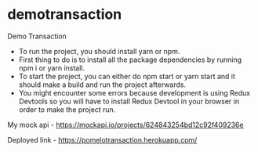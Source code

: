 # demotransaction
Demo Transaction

<ul>
<li>
To run the project, you should install yarn or npm.
</li>
<li>
First thing to do is to install all the package dependencies by running npm i or yarn install.
</li>
<li>
To start the project, you can either do npm start or yarn start and it should make a build and run the project afterwards.
</li>
<li>
You might encounter some errors because development is using Redux Devtools so you will have to install Redux Devtool in your browser in order to make the project run.
</li>
</ul>

My mock api - https://mockapi.io/projects/624843254bd12c92f409236e

Deployed link - https://pomelotransaction.herokuapp.com/
